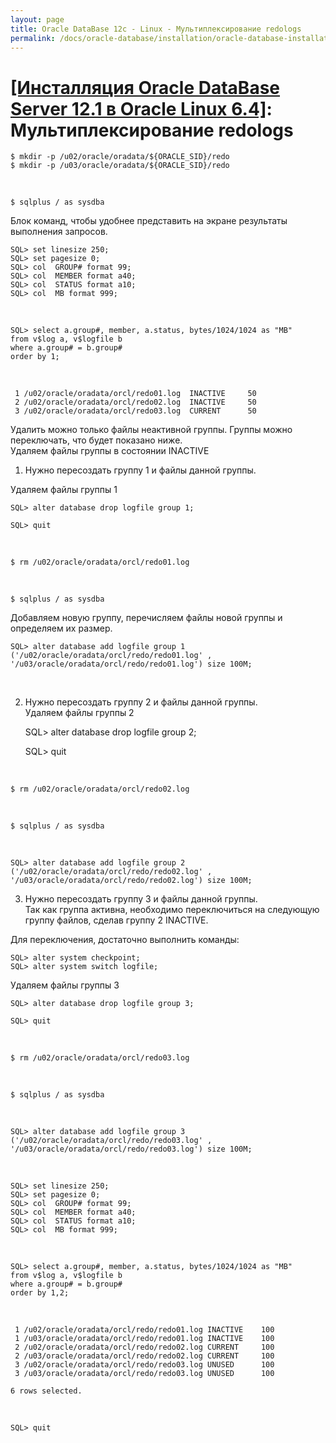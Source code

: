 ```yaml
---
layout: page
title: Oracle DataBase 12c - Linux - Мультиплексирование redologs
permalink: /docs/oracle-database/installation/oracle-database-installation/single-instance/simple/linux/6.4/oracle/12.1/oracle-multiplex-redologs/
---
```


# <a href="/docs/oracle-database/installation/oracle-database-installation/single-instance/simple/linux/6.4/oracle/12.1/">[Инсталляция Oracle DataBase Server 12.1 в Oracle Linux 6.4]</a>: Мультиплексирование redologs


	$ mkdir -p /u02/oracle/oradata/${ORACLE_SID}/redo
	$ mkdir -p /u03/oracle/oradata/${ORACLE_SID}/redo


<br/>

	$ sqlplus / as sysdba


Блок команд, чтобы удобнее представить на экране результаты выполнения запросов.


	SQL> set linesize 250;
	SQL> set pagesize 0;
	SQL> col  GROUP# format 99;
	SQL> col  MEMBER format a40;
	SQL> col  STATUS format a10;
	SQL> col  MB format 999;

<br/>

	SQL> select a.group#, member, a.status, bytes/1024/1024 as "MB"
	from v$log a, v$logfile b
	where a.group# = b.group#
	order by 1;

<br/>

     1 /u02/oracle/oradata/orcl/redo01.log	INACTIVE     50
     2 /u02/oracle/oradata/orcl/redo02.log	INACTIVE     50
     3 /u02/oracle/oradata/orcl/redo03.log	CURRENT      50


Удалить можно только файлы неактивной группы. Группы можно переключать, что будет показано ниже.  
Удаляем файлы группы в состоянии INACTIVE


1) Нужно пересоздать группу 1 и файлы данной группы.


Удаляем файлы группы 1

	SQL> alter database drop logfile group 1;

	SQL> quit

<br/>

	$ rm /u02/oracle/oradata/orcl/redo01.log



<br/>

	$ sqlplus / as sysdba


Добавляем новую группу, перечисляем файлы новой группы и определяем их размер.

	SQL> alter database add logfile group 1 ('/u02/oracle/oradata/orcl/redo/redo01.log' , '/u03/oracle/oradata/orcl/redo/redo01.log') size 100M;

<br/>

2) Нужно пересоздать группу 2 и файлы данной группы.<br/>
Удаляем файлы группы 2


	SQL> alter database drop logfile group 2;

	SQL> quit

<br/>

	$ rm /u02/oracle/oradata/orcl/redo02.log



<br/>

	$ sqlplus / as sysdba

<br/>

	SQL> alter database add logfile group 2 ('/u02/oracle/oradata/orcl/redo/redo02.log' , '/u03/oracle/oradata/orcl/redo/redo02.log') size 100M;


3) Нужно пересоздать группу 3 и файлы данной группы.<br/>
Так как группа активна, необходимо переключиться на следующую группу файлов, сделав группу 2 INACTIVE.


Для переключения, достаточно выполнить команды:


	SQL> alter system checkpoint;
	SQL> alter system switch logfile;


Удаляем файлы группы 3

	SQL> alter database drop logfile group 3;

	SQL> quit

<br/>

	$ rm /u02/oracle/oradata/orcl/redo03.log


<br/>

	$ sqlplus / as sysdba

<br/>

	SQL> alter database add logfile group 3 ('/u02/oracle/oradata/orcl/redo/redo03.log' , '/u03/oracle/oradata/orcl/redo/redo03.log') size 100M;

<br/>


	SQL> set linesize 250;
	SQL> set pagesize 0;
	SQL> col  GROUP# format 99;
	SQL> col  MEMBER format a40;
	SQL> col  STATUS format a10;
	SQL> col  MB format 999;

<br/>

	SQL> select a.group#, member, a.status, bytes/1024/1024 as "MB"
	from v$log a, v$logfile b
	where a.group# = b.group#
	order by 1,2;



<br/>

     1 /u02/oracle/oradata/orcl/redo/redo01.log INACTIVE    100
     1 /u03/oracle/oradata/orcl/redo/redo01.log INACTIVE    100
     2 /u02/oracle/oradata/orcl/redo/redo02.log CURRENT     100
     2 /u03/oracle/oradata/orcl/redo/redo02.log CURRENT     100
     3 /u02/oracle/oradata/orcl/redo/redo03.log UNUSED	    100
     3 /u03/oracle/oradata/orcl/redo/redo03.log UNUSED	    100

	6 rows selected.

<br/>

	SQL> quit
